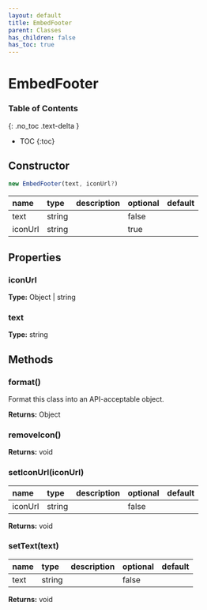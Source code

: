 ```yaml
---
layout: default
title: EmbedFooter
parent: Classes
has_children: false
has_toc: true
---
```


# EmbedFooter
### Table of Contents
{: .no_toc .text-delta }

- TOC
{:toc}
## Constructor
```js
new EmbedFooter(text, iconUrl?)
```
| name | type | description | optional | default |
|:-----|:-----|:------------|:---------|:--------|
| text | string |  | false |  |
| iconUrl | string |  | true |  |

## Properties
### iconUrl
**Type:** Object | string

### text
**Type:** string

## Methods
### format()
Format this class into an API-acceptable object.

**Returns:** Object

### removeIcon()
**Returns:** void

### setIconUrl(iconUrl)
| name | type | description | optional | default |
|:-----|:-----|:------------|:---------|:--------|
| iconUrl | string |  | false |  |

**Returns:** void

### setText(text)
| name | type | description | optional | default |
|:-----|:-----|:------------|:---------|:--------|
| text | string |  | false |  |

**Returns:** void

